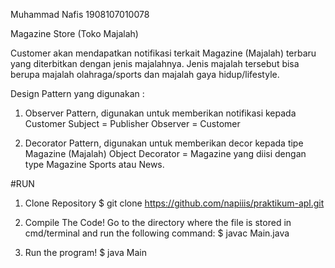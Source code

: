Muhammad Nafis
1908107010078

Magazine Store (Toko Majalah)

Customer akan mendapatkan notifikasi terkait Magazine (Majalah) terbaru yang diterbitkan dengan jenis majalahnya. Jenis majalah tersebut bisa berupa majalah olahraga/sports dan majalah gaya hidup/lifestyle.

Design Pattern yang digunakan :
1. Observer Pattern, digunakan untuk memberikan notifikasi kepada Customer
   Subject  = Publisher
   Observer = Customer
   
2. Decorator Pattern, digunakan untuk memberikan decor kepada tipe Magazine (Majalah)
   Object Decorator = Magazine yang diisi dengan type Magazine Sports atau News.
 
 
#RUN
1. Clone Repository
  $ git clone https://github.com/napiiis/praktikum-apl.git

2. Compile The Code!
Go to the directory where the file is stored in cmd/terminal and run the following command:
     $ javac Main.java

3. Run the program!
    $ java Main
